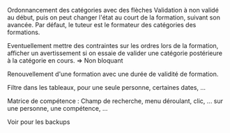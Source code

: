 Ordonnancement des catégories avec des flèches
Validation à non validé au début, puis on peut changer l'état au court de la formation, suivant son avancée.
Par défaut, le tuteur est le formateur des catégories des formations.

Eventuellement mettre des contraintes sur les ordres lors de la formation, afficher un avertissement si on essaie de valider
une catégorie postérieure à la catégorie en cours. => Non bloquant

Renouvellement d'une formation avec une durée de validité de formation.

Filtre dans les tableaux, pour une seule personne, certaines dates, ...

Matrice de compétence :
	Champ de recherche, menu déroulant, clic, ... sur une personne, une compétence, ...
	
Voir pour les backups
